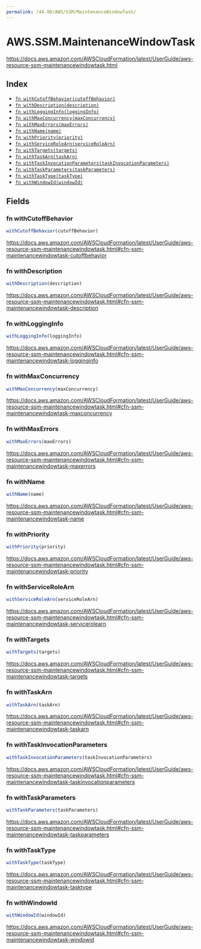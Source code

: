 ```yaml
---
permalink: /44.00/AWS/SSM/MaintenanceWindowTask/
---
```


# AWS.SSM.MaintenanceWindowTask

https://docs.aws.amazon.com/AWSCloudFormation/latest/UserGuide/aws-resource-ssm-maintenancewindowtask.html

## Index

* [`fn withCutoffBehavior(cutoffBehavior)`](#fn-withcutoffbehavior)
* [`fn withDescription(description)`](#fn-withdescription)
* [`fn withLoggingInfo(loggingInfo)`](#fn-withlogginginfo)
* [`fn withMaxConcurrency(maxConcurrency)`](#fn-withmaxconcurrency)
* [`fn withMaxErrors(maxErrors)`](#fn-withmaxerrors)
* [`fn withName(name)`](#fn-withname)
* [`fn withPriority(priority)`](#fn-withpriority)
* [`fn withServiceRoleArn(serviceRoleArn)`](#fn-withservicerolearn)
* [`fn withTargets(targets)`](#fn-withtargets)
* [`fn withTaskArn(taskArn)`](#fn-withtaskarn)
* [`fn withTaskInvocationParameters(taskInvocationParameters)`](#fn-withtaskinvocationparameters)
* [`fn withTaskParameters(taskParameters)`](#fn-withtaskparameters)
* [`fn withTaskType(taskType)`](#fn-withtasktype)
* [`fn withWindowId(windowId)`](#fn-withwindowid)

## Fields

### fn withCutoffBehavior

```ts
withCutoffBehavior(cutoffBehavior)
```

https://docs.aws.amazon.com/AWSCloudFormation/latest/UserGuide/aws-resource-ssm-maintenancewindowtask.html#cfn-ssm-maintenancewindowtask-cutoffbehavior

### fn withDescription

```ts
withDescription(description)
```

https://docs.aws.amazon.com/AWSCloudFormation/latest/UserGuide/aws-resource-ssm-maintenancewindowtask.html#cfn-ssm-maintenancewindowtask-description

### fn withLoggingInfo

```ts
withLoggingInfo(loggingInfo)
```

https://docs.aws.amazon.com/AWSCloudFormation/latest/UserGuide/aws-resource-ssm-maintenancewindowtask.html#cfn-ssm-maintenancewindowtask-logginginfo

### fn withMaxConcurrency

```ts
withMaxConcurrency(maxConcurrency)
```

https://docs.aws.amazon.com/AWSCloudFormation/latest/UserGuide/aws-resource-ssm-maintenancewindowtask.html#cfn-ssm-maintenancewindowtask-maxconcurrency

### fn withMaxErrors

```ts
withMaxErrors(maxErrors)
```

https://docs.aws.amazon.com/AWSCloudFormation/latest/UserGuide/aws-resource-ssm-maintenancewindowtask.html#cfn-ssm-maintenancewindowtask-maxerrors

### fn withName

```ts
withName(name)
```

https://docs.aws.amazon.com/AWSCloudFormation/latest/UserGuide/aws-resource-ssm-maintenancewindowtask.html#cfn-ssm-maintenancewindowtask-name

### fn withPriority

```ts
withPriority(priority)
```

https://docs.aws.amazon.com/AWSCloudFormation/latest/UserGuide/aws-resource-ssm-maintenancewindowtask.html#cfn-ssm-maintenancewindowtask-priority

### fn withServiceRoleArn

```ts
withServiceRoleArn(serviceRoleArn)
```

https://docs.aws.amazon.com/AWSCloudFormation/latest/UserGuide/aws-resource-ssm-maintenancewindowtask.html#cfn-ssm-maintenancewindowtask-servicerolearn

### fn withTargets

```ts
withTargets(targets)
```

https://docs.aws.amazon.com/AWSCloudFormation/latest/UserGuide/aws-resource-ssm-maintenancewindowtask.html#cfn-ssm-maintenancewindowtask-targets

### fn withTaskArn

```ts
withTaskArn(taskArn)
```

https://docs.aws.amazon.com/AWSCloudFormation/latest/UserGuide/aws-resource-ssm-maintenancewindowtask.html#cfn-ssm-maintenancewindowtask-taskarn

### fn withTaskInvocationParameters

```ts
withTaskInvocationParameters(taskInvocationParameters)
```

https://docs.aws.amazon.com/AWSCloudFormation/latest/UserGuide/aws-resource-ssm-maintenancewindowtask.html#cfn-ssm-maintenancewindowtask-taskinvocationparameters

### fn withTaskParameters

```ts
withTaskParameters(taskParameters)
```

https://docs.aws.amazon.com/AWSCloudFormation/latest/UserGuide/aws-resource-ssm-maintenancewindowtask.html#cfn-ssm-maintenancewindowtask-taskparameters

### fn withTaskType

```ts
withTaskType(taskType)
```

https://docs.aws.amazon.com/AWSCloudFormation/latest/UserGuide/aws-resource-ssm-maintenancewindowtask.html#cfn-ssm-maintenancewindowtask-tasktype

### fn withWindowId

```ts
withWindowId(windowId)
```

https://docs.aws.amazon.com/AWSCloudFormation/latest/UserGuide/aws-resource-ssm-maintenancewindowtask.html#cfn-ssm-maintenancewindowtask-windowid